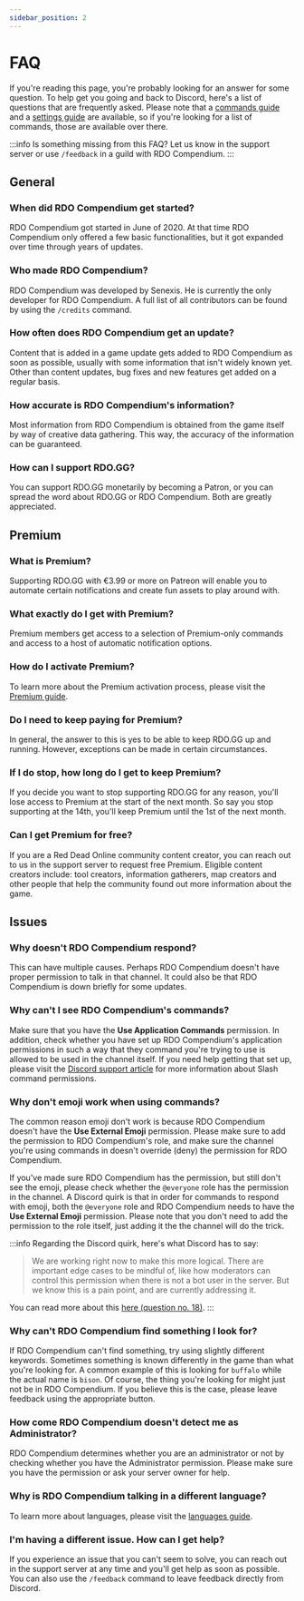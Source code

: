 ```yaml
---
sidebar_position: 2
---
```


# FAQ

If you're reading this page, you're probably looking for an answer for some question. To help get you going and back to Discord, here's a list of questions that are frequently asked.
Please note that a [commands guide](./guides/commands) and a [settings guide](./guides/settings) are available, so if you're looking for a list of commands, those are available over there.

:::info
Is something missing from this FAQ? Let us know in the support server or use `/feedback` in a guild with RDO Compendium.
:::

## General

### When did RDO Compendium get started?

RDO Compendium got started in June of 2020. At that time RDO Compendium only offered a few basic functionalities, but it got expanded over time through years of updates.

### Who made RDO Compendium?

RDO Compendium was developed by Senexis. He is currently the only developer for RDO Compendium. A full list of all contributors can be found by using the `/credits` command.

### How often does RDO Compendium get an update?

Content that is added in a game update gets added to RDO Compendium as soon as possible, usually with some information that isn't widely known yet.
Other than content updates, bug fixes and new features get added on a regular basis.

### How accurate is RDO Compendium's information?

Most information from RDO Compendium is obtained from the game itself by way of creative data gathering. This way, the accuracy of the information can be guaranteed.

### How can I support RDO.GG?

You can support RDO.GG monetarily by becoming a Patron, or you can spread the word about RDO.GG or RDO Compendium. Both are greatly appreciated.

## Premium

### What is Premium?

Supporting RDO.GG with €3.99 or more on Patreon will enable you to automate certain notifications and create fun assets to play around with.

### What exactly do I get with Premium?

Premium members get access to a selection of Premium-only commands and access to a host of automatic notification options.

### How do I activate Premium?

To learn more about the Premium activation process, please visit the [Premium guide](./guides/premium).

### Do I need to keep paying for Premium?

In general, the answer to this is yes to be able to keep RDO.GG up and running. However, exceptions can be made in certain circumstances.

### If I do stop, how long do I get to keep Premium?

If you decide you want to stop supporting RDO.GG for any reason, you'll lose access to Premium at the start of the next month.
So say you stop supporting at the 14th, you'll keep Premium until the 1st of the next month.

### Can I get Premium for free?

If you are a Red Dead Online community content creator, you can reach out to us in the support server to request free Premium.
Eligible content creators include: tool creators, information gatherers, map creators and other people that help the community found out more information about the game.

## Issues

### Why doesn't RDO Compendium respond?

This can have multiple causes. Perhaps RDO Compendium doesn't have proper permission to talk in that channel. It could also be that RDO Compendium is down briefly for some updates.

### Why can't I see RDO Compendium's commands?

Make sure that you have the **Use Application Commands** permission. In addition, check whether you have set up RDO Compendium's application permissions in such a way that they command you're trying to use
is allowed to be used in the channel itself. If you need help getting that set up, please visit the
[Discord support article](https://support.discord.com/hc/en-us/articles/4644915651095-Command-Permissions) for more information about Slash command permissions.

### Why don't emoji work when using commands?

The common reason emoji don't work is because RDO Compendium doesn't have the **Use External Emoji** permission. Please make sure to add the permission to RDO Compendium's role, and make sure the channel you're
using commands in doesn't override (deny) the permission for RDO Compendium.

If you've made sure RDO Compendium has the permission, but still don't see the emoji, please check whether the `@everyone` role has the permission in the channel. A Discord quirk is that in order for
commands to respond with emoji, both the `@everyone` role and RDO Compendium needs to have the **Use External Emoji** permission. Please note that you don't need to add the permission to the role itself,
just adding it the the channel will do the trick.

:::info
Regarding the Discord quirk, here's what Discord has to say:

> We are working right now to make this more logical. There are important edge cases to be mindful of, like how moderators can control this permission when there is not a bot user in the server. But we
> know this is a pain point, and are currently addressing it.

You can read more about this [here (question no. 18)](https://time-mambo-c70.notion.site/DDevs-May-27-Q-A-17431321344b4ce7915fe7b5f83b1f41).
:::

### Why can't RDO Compendium find something I look for?

If RDO Compendium can't find something, try using slightly different keywords. Sometimes something is known differently in the game than what you're looking for.
A common example of this is looking for `buffalo` while the actual name is `bison`. Of course, the thing you're looking for might just not be in RDO Compendium.
If you believe this is the case, please leave feedback using the appropriate button.

### How come RDO Compendium doesn't detect me as Administrator?

RDO Compendium determines whether you are an administrator or not by checking whether you have the Administrator permission. Please make sure you have the permission or ask your server owner for help.

### Why is RDO Compendium talking in a different language?

To learn more about languages, please visit the [languages guide](./guides/languages).

### I'm having a different issue. How can I get help?

If you experience an issue that you can't seem to solve, you can reach out in the support server at any time and you'll get help as soon as possible. You can also use the `/feedback` command
to leave feedback directly from Discord.
